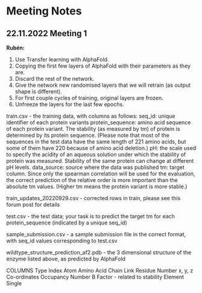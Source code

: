# Meeting Notes

## 22.11.2022 Meeting 1

**Rubén:**
1. Use Transfer learning with AlphaFold.
2. Copying the first few layers of AlphaFold with their parameters as they are.
3. Discard the rest of the network.
4. Give the network new randomised layers that we will retrain (as output shape is different).
5. For first couple cycles of training, original layers are frozen.
6. Unfreeze the layers for the last few epochs.

train.csv - the training data, with columns as follows:
    seq_id: unique identifier of each protein variants
    protein_sequence: amino acid sequence of each protein variant. The stability (as measured by tm) of protein is determined by its protein sequence. (Please note that most of the sequences in the test data have the same length of 221 amino acids, but some of them have 220 because of amino acid deletion.)
    pH: the scale used to specify the acidity of an aqueous solution under which the stability of protein was measured. Stability of the same protein can change at different pH levels.
    data_source: source where the data was published
    tm: target column. Since only the spearman correlation will be used for the evaluation, the correct prediction of the relative order is more important than the absolute tm values. (Higher tm means the protein variant is more stable.)

train_updates_20220929.csv - corrected rows in train, please see this forum post for details

test.csv - the test data; your task is to predict the target tm for each protein_sequence (indicated by a unique seq_id)

sample_submission.csv - a sample submission file in the correct format, with seq_id values corresponding to test.csv

wildtype_structure_prediction_af2.pdb - the 3 dimensional structure of the enzyme listed above, as predicted by AlphaFold

COLUMNS
Type
Index
Atom
Amino Acid
Chain Link
Residue Number
x, y, z Co-ordinates
Occupancy Number
B Factor - related to stability
Element Single